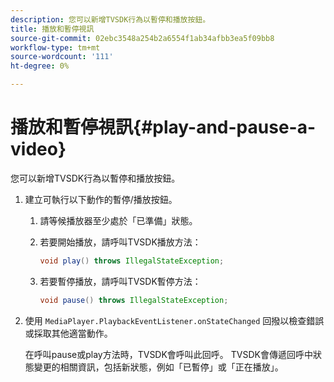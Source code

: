 ```yaml
---
description: 您可以新增TVSDK行為以暫停和播放按鈕。
title: 播放和暫停視訊
source-git-commit: 02ebc3548a254b2a6554f1ab34afbb3ea5f09bb8
workflow-type: tm+mt
source-wordcount: '111'
ht-degree: 0%

---
```


# 播放和暫停視訊{#play-and-pause-a-video}

您可以新增TVSDK行為以暫停和播放按鈕。

1. 建立可執行以下動作的暫停/播放按鈕。
   1. 請等候播放器至少處於「已準備」狀態。
   1. 若要開始播放，請呼叫TVSDK播放方法：

      ```java
      void play() throws IllegalStateException;
      ```

   1. 若要暫停播放，請呼叫TVSDK暫停方法：

      ```java
      void pause() throws IllegalStateException;
      ```

1. 使用 `MediaPlayer.PlaybackEventListener.onStateChanged` 回撥以檢查錯誤或採取其他適當動作。

   在呼叫pause或play方法時，TVSDK會呼叫此回呼。 TVSDK會傳遞回呼中狀態變更的相關資訊，包括新狀態，例如「已暫停」或「正在播放」。
